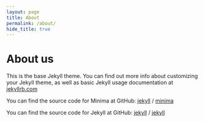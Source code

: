```yaml
---
layout: page
title: About
permalink: /about/
hide_title: true
---
```


<!-- 
  This page shows how to use hide-title property
  to create manually a custom title for our
  page instead of using the one that comes in
  the title property.
 -->

<!-- Here comes our custom title -->
# About us

This is the base Jekyll theme. You can find out more info about customizing your Jekyll theme, as well as basic Jekyll usage documentation at [jekyllrb.com](https://jekyllrb.com/)

You can find the source code for Minima at GitHub:
[jekyll][jekyll-organization] /
[minima](https://github.com/jekyll/minima)

You can find the source code for Jekyll at GitHub:
[jekyll][jekyll-organization] /
[jekyll](https://github.com/jekyll/jekyll)


[jekyll-organization]: https://github.com/jekyll
